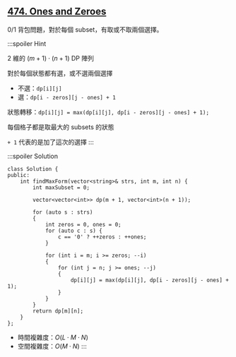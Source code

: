 ## [474\. Ones and Zeroes](https://leetcode.com/problems/ones-and-zeroes/)

0/1 背包問題，對於每個 subset，有取或不取兩個選擇。

:::spoiler Hint

2 維的 $(m + 1) \cdot (n + 1)$ DP 陣列

對於每個狀態都有選，或不選兩個選擇
- 不選：`dp[i][j]`
- 選：`dp[i - zeros][j - ones] + 1`

狀態轉移：`dp[i][j] = max(dp[i][j], dp[i - zeros][j - ones] + 1);`

每個格子都是取最大的 subsets 的狀態

`+ 1` 代表的是加了這次的選擇
:::

:::spoiler Solution
```cpp=
class Solution {
public:
    int findMaxForm(vector<string>& strs, int m, int n) {
        int maxSubset = 0;

        vector<vector<int>> dp(m + 1, vector<int>(n + 1));

        for (auto s : strs)
        {
            int zeros = 0, ones = 0;
            for (auto c : s) {
                c == '0' ? ++zeros : ++ones;
            }

            for (int i = m; i >= zeros; --i)
            {
                for (int j = n; j >= ones; --j)
                {
                    dp[i][j] = max(dp[i][j], dp[i - zeros][j - ones] + 1);
                }
            }
        }
        return dp[m][n];
    }
};
```

- 時間複雜度：$O(L \cdot M \cdot N)$
- 空間複雜度：$O(M \cdot N)$
:::
